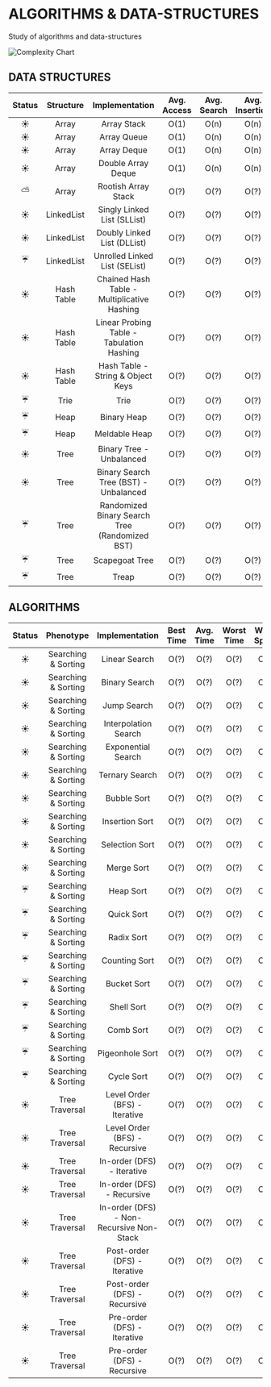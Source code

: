 # ALGORITHMS & DATA-STRUCTURES
Study of algorithms and data-structures

![Complexity Chart][0]

## DATA STRUCTURES

Status | Structure | Implementation | Avg. Access | Avg. Search | Avg. Insertion | Avg. Delete | Worst Access | Worst Search | Worst Insertion | Worst Delete | Worst Space
:---: | :---: | :---: | :---: | :---: | :---: | :---: | :---: | :---: | :---: | :---: | :---:
:sunny: | Array | Array Stack | O(1) | O(n) | O(n) | O(n) | O(1) | O(n) | O(n) | O(n) | O(n)
:sunny: | Array | Array Queue | O(1) | O(n) | O(n) | O(n) | O(1) | O(n) | O(n) | O(n) | O(n)
:sunny: | Array | Array Deque | O(1) | O(n) | O(n) | O(n) | O(1) | O(n) | O(n) | O(n) | O(n)
:sunny: | Array | Double Array Deque | O(1) | O(n) | O(n) | O(n) | O(1) | O(n) | O(n) | O(n) | O(n)
:partly_sunny: | Array | Rootish Array Stack | O(?) | O(?) | O(?) | O(?) | O(?) | O(?) | O(?) | O(?) | O(n + sqrt(n))
:sunny: | LinkedList | Singly Linked List (SLList) | O(?) | O(?) | O(?) | O(?) | O(?) | O(?) | O(?) | O(?) | O(?)
:sunny: | LinkedList | Doubly Linked List (DLList) | O(?) | O(?) | O(?) | O(?) | O(?) | O(?) | O(?) | O(?) | O(?)
:umbrella: | LinkedList | Unrolled Linked List (SEList) | O(?) | O(?) | O(?) | O(?) | O(?) | O(?) | O(?) | O(?) | O(?)
:sunny: | Hash Table | Chained Hash Table - Multiplicative Hashing | O(?) | O(?) | O(?) | O(?) | O(?) | O(?) | O(?) | O(?) | O(?)
:sunny: | Hash Table | Linear Probing Table - Tabulation Hashing | O(?) | O(?) | O(?) | O(?) | O(?) | O(?) | O(?) | O(?) | O(?)
:sunny: | Hash Table | Hash Table - String & Object Keys | O(?) | O(?) | O(?) | O(?) | O(?) | O(?) | O(?) | O(?) | O(?)
:umbrella: | Trie | Trie | O(?) | O(?) | O(?) | O(?) | O(?) | O(?) | O(?) | O(?) | O(?)
:umbrella: | Heap | Binary Heap | O(?) | O(?) | O(?) | O(?) | O(?) | O(?) | O(?) | O(?) | O(?)
:umbrella: | Heap | Meldable Heap | O(?) | O(?) | O(?) | O(?) | O(?) | O(?) | O(?) | O(?) | O(?)
:sunny: | Tree | Binary Tree - Unbalanced | O(?) | O(?) | O(?) | O(?) | O(?) | O(?) | O(?) | O(?) | O(?)
:sunny: | Tree | Binary Search Tree (BST) - Unbalanced | O(?) | O(?) | O(?) | O(?) | O(?) | O(?) | O(?) | O(?) | O(?)
:umbrella: | Tree | Randomized Binary Search Tree (Randomized BST) | O(?) | O(?) | O(?) | O(?) | O(?) | O(?) | O(?) | O(?) | O(?)
:umbrella: | Tree | Scapegoat Tree | O(?) | O(?) | O(?) | O(?) | O(?) | O(?) | O(?) | O(?) | O(?)
:umbrella: | Tree | Treap | O(?) | O(?) | O(?) | O(?) | O(?) | O(?) | O(?) | O(?) | O(?)

## ALGORITHMS

Status | Phenotype | Implementation | Best Time | Avg. Time | Worst Time | Worst Space
:---: | :---: | :---: | :---: | :---: | :---: | :---:
:sunny: | Searching & Sorting | Linear Search | O(?) | O(?) | O(?) | O(?)
:sunny: | Searching & Sorting | Binary Search | O(?) | O(?) | O(?) | O(?)
:sunny: | Searching & Sorting | Jump Search | O(?) | O(?) | O(?) | O(?)
:sunny: | Searching & Sorting | Interpolation Search | O(?) | O(?) | O(?) | O(?)
:sunny: | Searching & Sorting | Exponential Search | O(?) | O(?) | O(?) | O(?)
:sunny: | Searching & Sorting | Ternary Search | O(?) | O(?) | O(?) | O(?)
:sunny: | Searching & Sorting | Bubble Sort | O(?) | O(?) | O(?) | O(?)
:sunny: | Searching & Sorting | Insertion Sort | O(?) | O(?) | O(?) | O(?)
:sunny: | Searching & Sorting | Selection Sort | O(?) | O(?) | O(?) | O(?)
:sunny: | Searching & Sorting | Merge Sort | O(?) | O(?) | O(?) | O(?)
:umbrella: | Searching & Sorting | Heap Sort | O(?) | O(?) | O(?) | O(?)
:umbrella: | Searching & Sorting | Quick Sort | O(?) | O(?) | O(?) | O(?)
:umbrella: | Searching & Sorting | Radix Sort | O(?) | O(?) | O(?) | O(?)
:umbrella: | Searching & Sorting | Counting Sort | O(?) | O(?) | O(?) | O(?)
:umbrella: | Searching & Sorting | Bucket Sort | O(?) | O(?) | O(?) | O(?)
:umbrella: | Searching & Sorting | Shell Sort | O(?) | O(?) | O(?) | O(?)
:umbrella: | Searching & Sorting | Comb Sort | O(?) | O(?) | O(?) | O(?)
:umbrella: | Searching & Sorting | Pigeonhole Sort | O(?) | O(?) | O(?) | O(?)
:umbrella: | Searching & Sorting | Cycle Sort | O(?) | O(?) | O(?) | O(?)
:sunny: | Tree Traversal | Level Order (BFS) - Iterative | O(?) | O(?) | O(?) | O(?)
:sunny: | Tree Traversal | Level Order (BFS) - Recursive | O(?) | O(?) | O(?) | O(?)
:sunny: | Tree Traversal | In-order (DFS) - Iterative | O(?) | O(?) | O(?) | O(?)
:sunny: | Tree Traversal | In-order (DFS) - Recursive | O(?) | O(?) | O(?) | O(?)
:sunny: | Tree Traversal | In-order (DFS) - Non-Recursive Non-Stack | O(?) | O(?) | O(?) | O(?)
:sunny: | Tree Traversal | Post-order (DFS) - Iterative | O(?) | O(?) | O(?) | O(?)
:sunny: | Tree Traversal | Post-order (DFS) - Recursive | O(?) | O(?) | O(?) | O(?)
:sunny: | Tree Traversal | Pre-order (DFS) - Iterative | O(?) | O(?) | O(?) | O(?)
:sunny: | Tree Traversal | Pre-order (DFS) - Recursive | O(?) | O(?) | O(?) | O(?)

[0]: http://i0.wp.com/www.jessicayung.com/wp-content/uploads/2016/08/screenshot-5.png?fit=846%2C591